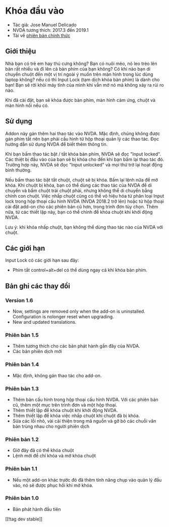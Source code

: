 # Khóa đầu vào #

* Tác giả: Jose Manuel Delicado
* NVDA tương thích: 2017.3 đến 2019.1
* Tải về [phiên bản chính thức][1]

## Giới thiệu

Nhà bạn có trẻ em hay thú cưng không? Bạn có nuôi mèo, nó  leo trèo lên bàn
rất nhiều và đi lên cả bàn phím của bạn không? Có khi nào bạn di chuyển
chuột đến một vị trí ngoài ý muốn trên màn hình trong lúc dùng laptop không?
nếu có thì Input Lock (tạm dịch khóa bàn phím) là dành cho bạn! Bạn sẽ rời
khỏi máy tính của mình khi vẫn mở nó mà không xảy ra rủi ro nào.

Khi đã cài đặt, bạn sẽ khóa được bàn phím, màn hình cảm ứng, chuột và màn
hình nổi nếu có.

## Sử dụng

Addon này gán thêm hai thao tác vào NVDA. Mặc định, chúng không được gán
phím tắt nên bạn phải cấu hình từ hộp thoại quản lý các thao tác. Đọc hướng
dẫn sử dụng NVDA để biết thêm thông tin.

Khi bạn bấm thao tác bật / tắt khóa bàn phím, NVDA sẽ đọc "Input
locked". Các thiệt bị đầu vào của bạn sẽ bị khóa cho đến khi bạn bấm lại
thao tác đó. Trường hợp này, NVDA sẽ đọc "Input unlocked" và mọi thứ trở lại
hoạt động bình thường.

Nếu bấm thao tác bật tắt chuột, chuột sẽ bị khóa. Bấm lại lệnh nữa để mở
khóa. Khi chuột bị khóa, bạn có thể dùng các thao tác của NVDA để di chuyển
và bấm chuột trái chuột phải, nhưng không thể di chuyển bằng chính con
chuột. Việc nhấp chuột cũng có thể vô hiệu hóa từ phân loại Input lock trong
hộp thoại cấu hình NVDA (NVDA 2018.2 trở lên) hoặc từ hộp thoại cài đặt
add-on cho các phiên bản cũ hơn, trong trình đơn tùy chọn. Thêm nữa, từ các
thiết lập này, bạn có thể chỉnh để khóa chuột khi khởi động NVDA.

Lưu ý: khi khóa nhấp chuột, bạn không thể dùng thao tác nào của NVDA với
chuột.

## Các giới hạn

Input Lock có các giới hạn sau đây:

* Phím tắt control+alt+del có thể dùng ngay cả khi khóa bàn phím.

## Bản ghi các thay đổi

### Version 1.6

* Now, settings are removed only when the add-on is
  uninstalled. Configuration is nolonger reset when upgrading.
* New and updated translations.

### Phiên bản 1.5

* Thêm tương thích cho các bản phát hành gần đây của NVDA.
* Các bản phiên dịch mới

### Phiên bản 1.4

* Mặc định, không gán thao tác cho add-on.

### Phiên bản 1.3

* Thêm bản cấu hình trong hộp thoại cấu hình NVDA. Với các phiên bản cũ,
  thêm một mục trên trình đơn và một hộp thoại.
* Thêm thiết lập để khóa chuột khi khởi động NVDA.
* Thêm thiết lập để khóa việc nhấp chuột khi chuột đã bị khóa.
* Sửa các lỗi nhỏ, vài cải thiện trong mã nguồn và gỡ bỏ các chuỗi văn bản
  trùng nhau cho người phiên dịch

### Phiên bản 1.2

* Giờ đây đã có thể khóa chuột
* Lệnh mới để chỉ khóa và mở khóa chuột

### Phiên bản 1.1

* Nếu một add-on khác trước đó đã thêm tính năng chụp vào quản lý đầu vào,
  nó sẽ được phục hồi khi mở khóa.

### Phiên bản 1.0

* Bản phát hành đầu tiên

[[!tag dev stable]]

[1]: https://addons.nvda-project.org/files/get.php?file=inputlock
